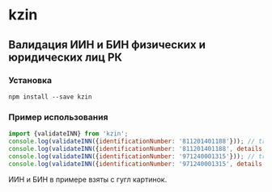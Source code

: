 # kzin
## Валидация ИИН и БИН физических и юридических лиц РК
### Установка
`npm install --save kzin`
### Пример использования
```javascript
import {validateINN} from 'kzin';
console.log(validateINN({identificationNumber: '811201401188'})); // true
console.log(validateINN({identificationNumber: '811201401188', details: true})); // {birthDate: Tue Dec 01 1981 00:00:00 GMT+0600 (Восточный Казахстан), sex: false}
console.log(validateINN({identificationNumber: '971240001315'})); // true
console.log(validateINN({identificationNumber: '971240001315', details: true})); // {type: "Resident", agencyType: "HeadOffice"}
```
ИИН и БИН в примере взяты с гугл картинок.
